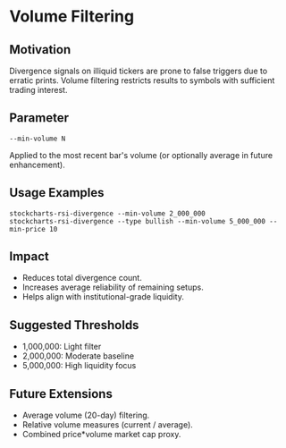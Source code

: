 # Volume Filtering

## Motivation
Divergence signals on illiquid tickers are prone to false triggers due to erratic prints. Volume filtering restricts results to symbols with sufficient trading interest.

## Parameter
```
--min-volume N
```
Applied to the most recent bar's volume (or optionally average in future enhancement).

## Usage Examples
```
stockcharts-rsi-divergence --min-volume 2_000_000
stockcharts-rsi-divergence --type bullish --min-volume 5_000_000 --min-price 10
```

## Impact
- Reduces total divergence count.
- Increases average reliability of remaining setups.
- Helps align with institutional-grade liquidity.

## Suggested Thresholds
- 1,000,000: Light filter
- 2,000,000: Moderate baseline
- 5,000,000: High liquidity focus

## Future Extensions
- Average volume (20-day) filtering.
- Relative volume measures (current / average).
- Combined price*volume market cap proxy.

